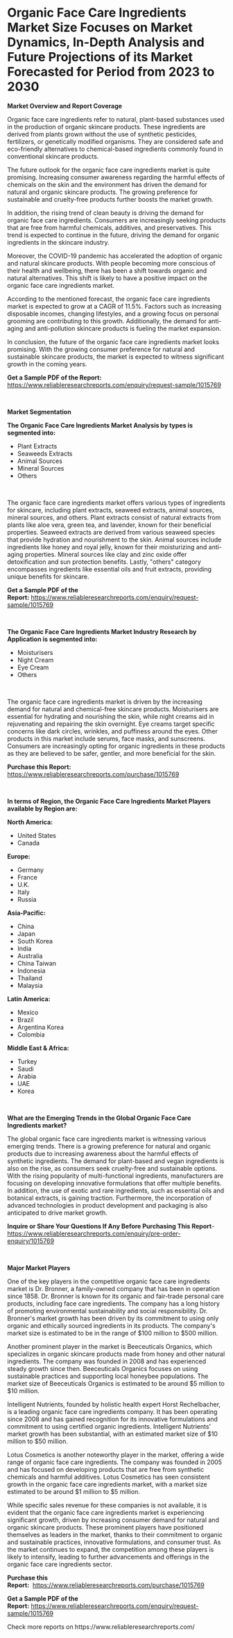 <p><h1>Organic Face Care Ingredients Market Size Focuses on Market Dynamics, In-Depth Analysis and Future Projections of its Market Forecasted for Period from 2023 to 2030</h1></p><p><strong>Market Overview and Report Coverage</strong></p>
<p><p>Organic face care ingredients refer to natural, plant-based substances used in the production of organic skincare products. These ingredients are derived from plants grown without the use of synthetic pesticides, fertilizers, or genetically modified organisms. They are considered safe and eco-friendly alternatives to chemical-based ingredients commonly found in conventional skincare products.</p><p>The future outlook for the organic face care ingredients market is quite promising. Increasing consumer awareness regarding the harmful effects of chemicals on the skin and the environment has driven the demand for natural and organic skincare products. The growing preference for sustainable and cruelty-free products further boosts the market growth.</p><p>In addition, the rising trend of clean beauty is driving the demand for organic face care ingredients. Consumers are increasingly seeking products that are free from harmful chemicals, additives, and preservatives. This trend is expected to continue in the future, driving the demand for organic ingredients in the skincare industry.</p><p>Moreover, the COVID-19 pandemic has accelerated the adoption of organic and natural skincare products. With people becoming more conscious of their health and wellbeing, there has been a shift towards organic and natural alternatives. This shift is likely to have a positive impact on the organic face care ingredients market.</p><p>According to the mentioned forecast, the organic face care ingredients market is expected to grow at a CAGR of 11.5%. Factors such as increasing disposable incomes, changing lifestyles, and a growing focus on personal grooming are contributing to this growth. Additionally, the demand for anti-aging and anti-pollution skincare products is fueling the market expansion.</p><p>In conclusion, the future of the organic face care ingredients market looks promising. With the growing consumer preference for natural and sustainable skincare products, the market is expected to witness significant growth in the coming years.</p></p>
<p><strong>Get a Sample PDF of the Report:</strong> <a href="https://www.reliableresearchreports.com/enquiry/request-sample/1015769">https://www.reliableresearchreports.com/enquiry/request-sample/1015769</a></p>
<p>&nbsp;</p>
<p><strong>Market Segmentation</strong></p>
<p><strong>The Organic Face Care Ingredients Market Analysis by types is segmented into:</strong></p>
<p><ul><li>Plant Extracts</li><li>Seaweeds Extracts</li><li>Animal Sources</li><li>Mineral Sources</li><li>Others</li></ul></p>
<p>&nbsp;</p>
<p><p>The organic face care ingredients market offers various types of ingredients for skincare, including plant extracts, seaweed extracts, animal sources, mineral sources, and others. Plant extracts consist of natural extracts from plants like aloe vera, green tea, and lavender, known for their beneficial properties. Seaweed extracts are derived from various seaweed species that provide hydration and nourishment to the skin. Animal sources include ingredients like honey and royal jelly, known for their moisturizing and anti-aging properties. Mineral sources like clay and zinc oxide offer detoxification and sun protection benefits. Lastly, "others" category encompasses ingredients like essential oils and fruit extracts, providing unique benefits for skincare.</p></p>
<p><strong>Get a Sample PDF of the Report:</strong>&nbsp;<a href="https://www.reliableresearchreports.com/enquiry/request-sample/1015769">https://www.reliableresearchreports.com/enquiry/request-sample/1015769</a></p>
<p>&nbsp;</p>
<p><strong>The Organic Face Care Ingredients Market Industry Research by Application is segmented into:</strong></p>
<p><ul><li>Moisturisers</li><li>Night Cream</li><li>Eye Cream</li><li>Others</li></ul></p>
<p>&nbsp;</p>
<p><p>The organic face care ingredients market is driven by the increasing demand for natural and chemical-free skincare products. Moisturisers are essential for hydrating and nourishing the skin, while night creams aid in rejuvenating and repairing the skin overnight. Eye creams target specific concerns like dark circles, wrinkles, and puffiness around the eyes. Other products in this market include serums, face masks, and sunscreens. Consumers are increasingly opting for organic ingredients in these products as they are believed to be safer, gentler, and more beneficial for the skin.</p></p>
<p><strong>Purchase this Report:</strong>&nbsp; <a href="https://www.reliableresearchreports.com/purchase/1015769">https://www.reliableresearchreports.com/purchase/1015769</a></p>
<p>&nbsp;</p>
<p><strong>In terms of Region, the Organic Face Care Ingredients Market Players available by Region are:</strong></p>
<p>
    <p> <strong> North America: </strong>
        <ul>
            <li>United States</li>
            <li>Canada</li>
        </ul>
        </p> 
    <p> <strong> Europe: </strong>
        <ul>
            <li>Germany</li>
            <li>France</li>
            <li>U.K.</li>
            <li>Italy</li>
            <li>Russia</li>
        </ul>
        </p> 
    <p> <strong> Asia-Pacific: </strong>
        <ul>
            <li>China</li>
            <li>Japan</li>
            <li>South Korea</li>
            <li>India</li>
            <li>Australia</li>
            <li>China Taiwan</li>
            <li>Indonesia</li>
            <li>Thailand</li>
            <li>Malaysia</li>
        </ul>
        </p> 
    <p> <strong> Latin America: </strong>
        <ul>
            <li>Mexico</li>
            <li>Brazil</li>
            <li>Argentina Korea</li>
            <li>Colombia</li>
        </ul>
        </p> 
    <p> <strong> Middle East & Africa: </strong>
        <ul>
            <li>Turkey</li>
            <li>Saudi</li>
            <li>Arabia</li>
            <li>UAE</li>
            <li>Korea</li>
        </ul>
    </p>
    </p>
<p>&nbsp;</p>
<p><strong>What are the Emerging Trends in the Global Organic Face Care Ingredients market?</strong></p>
<p><p>The global organic face care ingredients market is witnessing various emerging trends. There is a growing preference for natural and organic products due to increasing awareness about the harmful effects of synthetic ingredients. The demand for plant-based and vegan ingredients is also on the rise, as consumers seek cruelty-free and sustainable options. With the rising popularity of multi-functional ingredients, manufacturers are focusing on developing innovative formulations that offer multiple benefits. In addition, the use of exotic and rare ingredients, such as essential oils and botanical extracts, is gaining traction. Furthermore, the incorporation of advanced technologies in product development and packaging is also anticipated to drive market growth.</p></p>
<p><strong>Inquire or Share Your Questions If Any Before Purchasing This Report</strong>- <a href="https://www.reliableresearchreports.com/enquiry/pre-order-enquiry/1015769">https://www.reliableresearchreports.com/enquiry/pre-order-enquiry/1015769</a></p>
<p>&nbsp;</p>
<p><strong>Major Market Players</strong></p>
<p><p>One of the key players in the competitive organic face care ingredients market is Dr. Bronner, a family-owned company that has been in operation since 1858. Dr. Bronner is known for its organic and fair-trade personal care products, including face care ingredients. The company has a long history of promoting environmental sustainability and social responsibility. Dr. Bronner's market growth has been driven by its commitment to using only organic and ethically sourced ingredients in its products. The company's market size is estimated to be in the range of $100 million to $500 million.</p><p>Another prominent player in the market is Beeceuticals Organics, which specializes in organic skincare products made from honey and other natural ingredients. The company was founded in 2008 and has experienced steady growth since then. Beeceuticals Organics focuses on using sustainable practices and supporting local honeybee populations. The market size of Beeceuticals Organics is estimated to be around $5 million to $10 million.</p><p>Intelligent Nutrients, founded by holistic health expert Horst Rechelbacher, is a leading organic face care ingredients company. It has been operating since 2008 and has gained recognition for its innovative formulations and commitment to using certified organic ingredients. Intelligent Nutrients' market growth has been substantial, with an estimated market size of $10 million to $50 million.</p><p>Lotus Cosmetics is another noteworthy player in the market, offering a wide range of organic face care ingredients. The company was founded in 2005 and has focused on developing products that are free from synthetic chemicals and harmful additives. Lotus Cosmetics has seen consistent growth in the organic face care ingredients market, with a market size estimated to be around $1 million to $5 million.</p><p>While specific sales revenue for these companies is not available, it is evident that the organic face care ingredients market is experiencing significant growth, driven by increasing consumer demand for natural and organic skincare products. These prominent players have positioned themselves as leaders in the market, thanks to their commitment to organic and sustainable practices, innovative formulations, and consumer trust. As the market continues to expand, the competition among these players is likely to intensify, leading to further advancements and offerings in the organic face care ingredients sector.</p></p>
<p><strong>Purchase this Report:</strong>&nbsp;&nbsp;<a href="https://www.reliableresearchreports.com/purchase/1015769">https://www.reliableresearchreports.com/purchase/1015769</a></p>
<p></p>
<p><strong>Get a Sample PDF of the Report:</strong>&nbsp;<a href="https://www.reliableresearchreports.com/enquiry/request-sample/1015769">https://www.reliableresearchreports.com/enquiry/request-sample/1015769</a></p>
<p>Check more reports on https://www.reliableresearchreports.com/</p>